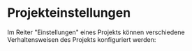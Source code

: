 # Projekteinstellungen

Im Reiter "Einstellungen" eines Projekts können verschiedene Verhaltensweisen des Projekts konfiguriert werden:



